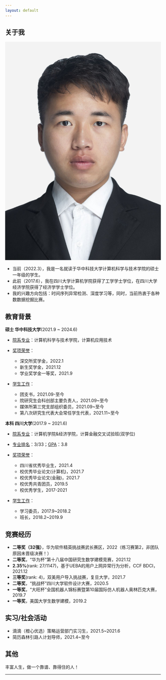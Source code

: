 ```yaml
---
layout: default
---
```


## 关于我

<img class="profile-picture" src="./imgs/photo.jpg">

- 当前（2022.3），我是一名就读于华中科技大学计算机科学与技术学院的硕士一年级的学生。
- 此前（2017.6），我在四川大学计算机学院获得了工学学士学位，在四川大学经济学院获得了经济学学士学位。
- 我的兴趣方向包括：时间序列异常检测、深度学习等，同时，当前热衷于各种数数据挖掘比赛。



## 教育背景
**硕士 华中科技大学**(2021.9 ~ 2024.6)

- <u>院系专业</u>：计算机科学与技术学院，计算机应用技术
- <u>奖项荣誉</u>：
  - 深交所奖学金，2022.1
  - 新生奖学金，2021.12
  - 学业奖学金一等奖，2021.9

- <u>学生工作</u>：
  - 团支书，2021.09-至今
  - 院研究生会科创部主要负责人，2021.09~至今
  - 媒体所第三党支部组织委员，2021.09~至今
  - 第八次研究生代表大会常任学生代表，2021.11~至今


**本科 四川大学**(2017.9 ~ 2021.6)

- <u>院系专业</u>：计算机学院&经济学院，计算金融交叉试验班(双学位)
- <u>专业排名</u>：3/33；<u>GPA</u>：3.8
- <u>奖项荣誉</u>：
  - 四川省优秀毕业生，2021.4
  - 校优秀毕业论文(计算机)，2021.7
  - 校优秀毕业论文(金融)，2021.7
  - 校优秀共青团员，2019.5
  - 校优秀学生，2017-2021

- <u>学生工作</u>：
  - 学习委员，2017.9~2018.2
  - 班长，2018.2~2019.9


## 竞赛经历
- **二等奖（32强）**，华为软件精英挑战赛武长赛区，2022（练习赛第2，非团队原因未晋级决赛！）
- **二等奖**，“华为杯”第十八届中国研究生数学建模竞赛，2021.12
- **2.35%**(rank: 27/1147)，基于UEBA的用户上网异常行为分析，CCF BDCI，2021.12
- **三等奖**(rank: 4)，双美用户导入挑战赛，复旦大学，2021.7
- **二等奖**，“挑战杯”四川大学软件设计大赛，2020.5
- **一等奖**，“大旺杯”全国机器人锦标赛暨第10届国际仿人机器人奥林匹克大赛，2019.7
- **一等奖**，美国大学生数学建模，2019.2

## 实习/社会活动

- 滴滴（橙心优选）策略运营部门实习生，2021.5~2021.6
- 简历森林引路人计划导师，2021.4~至今

## 其他

丰富人生，做一个靠谱、靠得住的人！



------------------------------------------------------------------------------------------------------------------------









